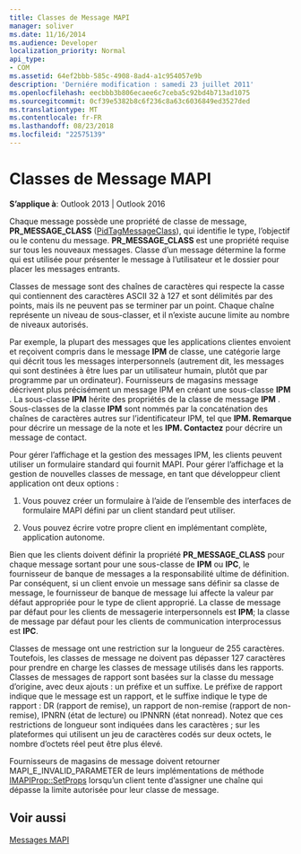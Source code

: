 ```yaml
---
title: Classes de Message MAPI
manager: soliver
ms.date: 11/16/2014
ms.audience: Developer
localization_priority: Normal
api_type:
- COM
ms.assetid: 64ef2bbb-585c-4908-8ad4-a1c954057e9b
description: 'Derniére modification : samedi 23 juillet 2011'
ms.openlocfilehash: eecbbb3b806ecaee6c7ceba5c92bd4b713ad1075
ms.sourcegitcommit: 0cf39e5382b8c6f236c8a63c6036849ed3527ded
ms.translationtype: MT
ms.contentlocale: fr-FR
ms.lasthandoff: 08/23/2018
ms.locfileid: "22575139"
---
```

# <a name="mapi-message-classes"></a>Classes de Message MAPI

  
  
**S’applique à**: Outlook 2013 | Outlook 2016 
  
Chaque message possède une propriété de classe de message, **PR_MESSAGE_CLASS** ([PidTagMessageClass](pidtagmessageclass-canonical-property.md)), qui identifie le type, l’objectif ou le contenu du message. **PR_MESSAGE_CLASS** est une propriété requise sur tous les nouveaux messages. Classe d’un message détermine la forme qui est utilisée pour présenter le message à l’utilisateur et le dossier pour placer les messages entrants. 
  
Classes de message sont des chaînes de caractères qui respecte la casse qui contiennent des caractères ASCII 32 à 127 et sont délimités par des points, mais ils ne peuvent pas se terminer par un point. Chaque chaîne représente un niveau de sous-classer, et il n’existe aucune limite au nombre de niveaux autorisés. 
  
Par exemple, la plupart des messages que les applications clientes envoient et reçoivent compris dans le message **IPM** de classe, une catégorie large qui décrit tous les messages interpersonnels (autrement dit, les messages qui sont destinées à être lues par un utilisateur humain, plutôt que par programme par un ordinateur). Fournisseurs de magasins message décrivent plus précisément un message IPM en créant une sous-classe **IPM** . La sous-classe **IPM** hérite des propriétés de la classe de message **IPM** . Sous-classes de la classe **IPM** sont nommés par la concaténation des chaînes de caractères autres sur l’identificateur IPM, tel que **IPM. Remarque** pour décrire un message de la note et les **IPM. Contactez** pour décrire un message de contact. 
  
Pour gérer l’affichage et la gestion des messages IPM, les clients peuvent utiliser un formulaire standard qui fournit MAPI. Pour gérer l’affichage et la gestion de nouvelles classes de message, en tant que développeur client application ont deux options :
  
1. Vous pouvez créer un formulaire à l’aide de l’ensemble des interfaces de formulaire MAPI défini par un client standard peut utiliser.
    
2. Vous pouvez écrire votre propre client en implémentant complète, application autonome. 
    
Bien que les clients doivent définir la propriété **PR_MESSAGE_CLASS** pour chaque message sortant pour une sous-classe de **IPM** ou **IPC**, le fournisseur de banque de messages a la responsabilité ultime de définition. Par conséquent, si un client envoie un message sans définir sa classe de message, le fournisseur de banque de message lui affecte la valeur par défaut appropriée pour le type de client approprié. La classe de message par défaut pour les clients de messagerie interpersonnels est **IPM**; la classe de message par défaut pour les clients de communication interprocessus est **IPC**. 
  
Classes de message ont une restriction sur la longueur de 255 caractères. Toutefois, les classes de message ne doivent pas dépasser 127 caractères pour prendre en charge les classes de message utilisés dans les rapports. Classes de messages de rapport sont basées sur la classe du message d’origine, avec deux ajouts : un préfixe et un suffixe. Le préfixe de rapport indique que le message est un rapport, et le suffixe indique le type de rapport : DR (rapport de remise), un rapport de non-remise (rapport de non-remise), IPNRN (état de lecture) ou IPNNRN (état nonread). Notez que ces restrictions de longueur sont indiquées dans les caractères ; sur les plateformes qui utilisent un jeu de caractères codés sur deux octets, le nombre d’octets réel peut être plus élevé. 
  
Fournisseurs de magasins de message doivent retourner MAPI_E_INVALID_PARAMETER de leurs implémentations de méthode [IMAPIProp::SetProps](imapiprop-setprops.md) lorsqu’un client tente d’assigner une chaîne qui dépasse la limite autorisée pour leur classe de message. 
  
## <a name="see-also"></a>Voir aussi



[Messages MAPI](mapi-messages.md)

